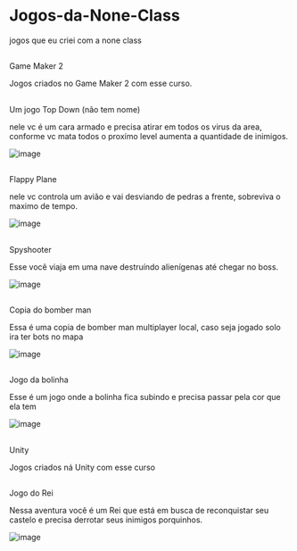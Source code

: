 # Jogos-da-None-Class
jogos que eu criei com a none class

##
Game Maker 2

  Jogos criados no Game Maker 2 com esse curso.

##
Um jogo Top Down (não tem nome)

  nele vc é um cara armado e precisa atirar em todos os virus da area,
  conforme vc mata todos o proxímo level aumenta a quantidade de inimigos.
 
![image](https://user-images.githubusercontent.com/92238035/163249963-40a87c22-788c-4821-a8ac-da49bc214c74.png)

##
Flappy Plane

  nele vc controla um avião e vai desviando de pedras a frente, sobreviva o maximo de tempo.

![image](https://user-images.githubusercontent.com/92238035/163250856-2c12cb32-98f2-4bfc-9936-79e9c5db1b35.png)

##
Spyshooter

  Esse você viaja em uma nave destruíndo alienígenas até chegar no boss.

![image](https://user-images.githubusercontent.com/92238035/163252921-dc288b48-f313-43b9-a0cd-e39588dc0a41.png)

##
Copia do bomber man
  
  Essa é uma copia de bomber man multiplayer local, caso seja jogado solo ira ter bots no mapa
  
![image](https://user-images.githubusercontent.com/92238035/169868289-bcd87fae-4cdd-4b68-a710-67a716716f1a.png)

##
Jogo da bolinha

  Esse é um jogo onde a bolinha fica subindo e precisa passar pela cor que ela tem
 
![image](https://user-images.githubusercontent.com/92238035/170058344-0afe83cc-7c9b-468e-b396-27a73d4a248b.png)

##
Unity

  Jogos criados ná Unity com esse curso

##
Jogo do Rei

  Nessa aventura você é um Rei que está em busca de reconquistar seu castelo e precisa derrotar seus inimigos porquinhos.
  
![image](https://user-images.githubusercontent.com/92238035/177353295-2c3927b2-80f5-4c75-9fc2-53c21a3aae4d.png)
